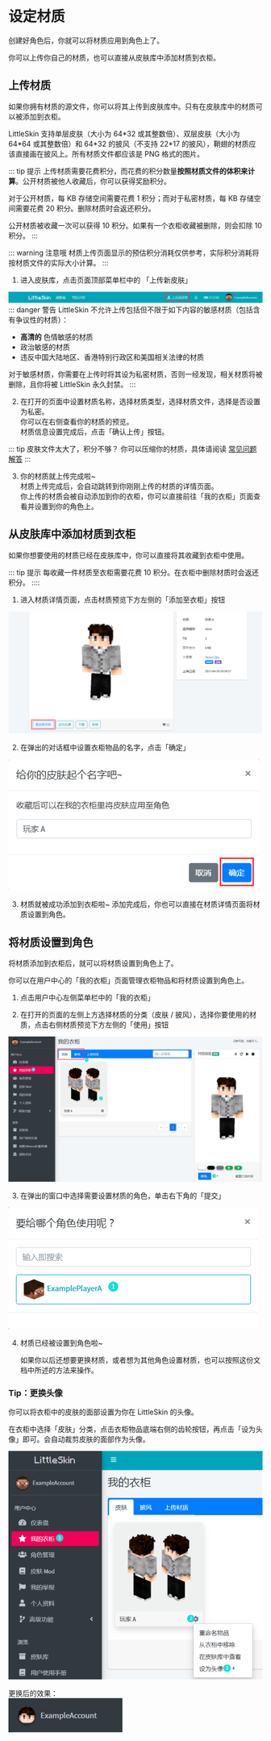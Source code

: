 # 设定材质

创建好角色后，你就可以将材质应用到角色上了。

你可以上传你自己的材质，也可以直接从皮肤库中添加材质到衣柜。

## 上传材质

如果你拥有材质的源文件，你可以将其上传到皮肤库中。只有在皮肤库中的材质可以被添加到衣柜。

LittleSkin 支持单层皮肤（大小为 64\*32 或其整数倍）、双层皮肤（大小为 64\*64 或其整数倍）和 64\*32 的披风（不支持 22\*17 的披风），鞘翅的材质应该直接画在披风上。所有材质文件都应该是 PNG 格式的图片。

::: tip 提示
上传材质需要花费积分，而花费的积分数量**按照材质文件的体积来计算**。公开材质被他人收藏后，你可以获得奖励积分。

对于公开材质，每 KB 存储空间需要花费 1 积分；而对于私密材质，每 KB 存储空间需要花费 20 积分。删除材质时会返还积分。

公开材质被收藏一次可以获得 10 积分。如果有一个衣柜收藏被删除，则会扣除 10 积分。
:::

::: warning 注意哦
材质上传页面显示的预估积分消耗仅供参考，实际积分消耗将按材质文件的实际大小计算。
:::

1. 进入皮肤库，点击页面顶部菜单栏中的 「上传新皮肤」

![open-page](./assets/open-upload-page.png)
::: danger 警告
LittleSkin 不允许上传包括但不限于如下内容的敏感材质（包括含有争议性的材质）：

- **高清的** 色情敏感的材质
- 政治敏感的材质
- 违反中国大陆地区、香港特别行政区和美国相关法律的材质

对于敏感材质，你需要在上传时将其设为私密材质，否则一经发现，相关材质将被删除，且你将被 LittleSkin 永久封禁。
:::

2. 在打开的页面中设置材质名称，选择材质类型，选择材质文件，选择是否设置为私密。   
你可以在右侧查看你的材质的预览。   
材质信息设置完成后，点击「确认上传」按钮。

::: tip 皮肤文件太大了，积分不够？
你可以压缩你的材质，具体请阅读 [常见问题解答](/faq.html#我想上传皮肤，可是要好多积分啊)
:::

3. 你的材质就上传完成啦~   
材质上传完成后，会自动跳转到你刚刚上传的材质的详情页面。   
你上传的材质会被自动添加到你的衣柜，你可以直接前往「我的衣柜」页面查看并设置到你的角色上。

## 从皮肤库中添加材质到衣柜
如果你想要使用的材质已经在皮肤库中，你可以直接将其收藏到衣柜中使用。

::: tip 提示
每收藏一件材质至衣柜需要花费 10 积分。在衣柜中删除材质时会返还积分。
::::

1. 进入材质详情页面，点击材质预览下方左侧的「添加至衣柜」按钮

![add-to-closet](./assets/add-to-closet.png)

2. 在弹出的对话框中设置衣柜物品的名字，点击「确定」

![set-textures-name](./assets/set-textures-name.png)

3. 材质就被成功添加到衣柜啦~
添加完成后，你也可以直接在材质详情页面将材质设置到角色。

## 将材质设置到角色
将材质添加到衣柜后，就可以将材质设置到角色上了。

你可以在用户中心的「我的衣柜」页面管理衣柜物品和将材质设置到角色上。

1. 点击用户中心左侧菜单栏中的「我的衣柜」

2. 在打开的页面的左侧上方选择材质的分类（皮肤 / 披风），选择你要使用的材质，点击右侧材质预览下方左侧的「使用」按钮

![choose-textures](./assets/choose-textures.png)

3. 在弹出的窗口中选择需要设置材质的角色，单击右下角的「提交」

![choose-player](./assets/choose-player.png)

4. 材质已经被设置到角色啦~

    如果你以后还想要更换材质，或者想为其他角色设置材质，也可以按照这份文档中所述的方法来操作。

### Tip：更换头像

你可以将衣柜中的皮肤的面部设置为你在 LittleSkin 的头像。

在衣柜中选择「皮肤」分类，点击衣柜物品底端右侧的齿轮按钮，再点击「设为头像」即可。会自动裁剪皮肤的面部作为头像。

![set-avatar](./assets/set-avatar.png)

更换后的效果：  
![after-set-avatar](./assets/after-set-avatar.png)